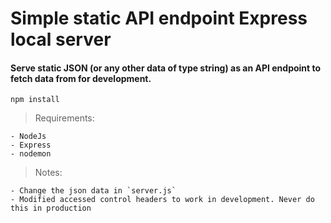 # Simple static API endpoint Express local server

#### Serve static JSON (or any other data of type string) as an API endpoint to fetch data from for development.

`npm install`

> Requirements:

    - NodeJs
    - Express
    - nodemon

> Notes:

    - Change the json data in `server.js`
    - Modified accessed control headers to work in development. Never do this in production
